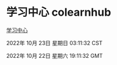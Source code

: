 # 学习中心 colearnhub
[学习中心](http://59.174.8.172:56308/colearnhub/)

2022年 10月 23日 星期日 03:11:32 CST

2022年 10月 22日 星期六 19:11:32 GMT
